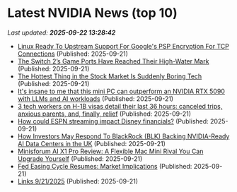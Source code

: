 # Latest NVIDIA News (top 10)
_Last updated: **2025-09-22 13:28:42**_

- [Linux Ready To Upstream Support For Google's PSP Encryption For TCP Connections](https://www.phoronix.com/news/PSP-Encryption-Linux-6.18) (Published: 2025-09-21)
- [The Switch 2’s Game Ports Have Reached Their High-Water Mark](https://gizmodo.com/star-wars-outlaws-switch-2-review-2000659483) (Published: 2025-09-21)
- [The Hottest Thing in the Stock Market Is Suddenly Boring Tech](https://finance.yahoo.com/news/hottest-thing-stock-market-suddenly-130007003.html) (Published: 2025-09-21)
- [It's insane to me that this mini PC can outperform an NVIDIA RTX 5090 with LLMs and AI workloads](https://www.windowscentral.com/hardware/hp/hp-z2-mini-g1a-review) (Published: 2025-09-21)
- [3 tech workers on H-1B visas detail their last 36 hours: canceled trips, anxious parents, and, finally, relief](https://www.businessinsider.com/h1b-visa-holders-big-tech-last-anxiety-trump-eo-india-2025-9) (Published: 2025-09-21)
- [How could ESPN streaming impact Disney financials?](https://finance.yahoo.com/news/could-espn-streaming-impact-disney-113003361.html) (Published: 2025-09-21)
- [How Investors May Respond To BlackRock (BLK) Backing NVIDIA-Ready AI Data Centers in the UK](https://finance.yahoo.com/news/investors-may-respond-blackrock-blk-110935960.html) (Published: 2025-09-21)
- [Minisforum AI X1 Pro Review: A Flexible Mac Mini Rival You Can Upgrade Yourself](https://www.cnet.com/tech/computing/minisforum-ai-x1-pro-review-a-flexible-mac-mini-rival-you-can-upgrade-yourself/) (Published: 2025-09-21)
- [Fed Easing Cycle Resumes: Market Implications](https://www.forbes.com/sites/bill_stone/2025/09/21/fed-easing-cycle-resumes-market-implications/) (Published: 2025-09-21)
- [Links 9/21/2025](https://www.nakedcapitalism.com/2025/09/links-9-21-2025.html) (Published: 2025-09-21)
